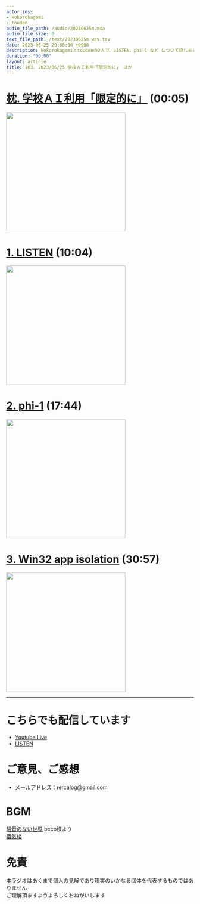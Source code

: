 ```yaml
---
actor_ids:
- kokorokagami
- touden
audio_file_path: /audio/20230625m.m4a
audio_file_size: 0
text_file_path: /text/20230625m.wav.tsv
date: 2023-06-25 20:00:00 +0900
description: kokorokagamiとtoudenの2人で、LISTEN、phi-1 など について話しました。
duration: "00:00"
layout: article
title: 163. 2023/06/25 学校ＡＩ利用「限定的に」 ほか
---
```


# [枕. 学校ＡＩ利用「限定的に」](https://www.yomiuri.co.jp/kyoiku/kyoiku/news/20230622-OYT1T50170/) (00:05)

[<img src="https://newsatcl-pctr.c.yimg.jp/t/amd-img/20230622-00050170-yom-001-8-view.jpg?exp=10800" width="320dp">](https://www.yomiuri.co.jp/kyoiku/kyoiku/news/20230622-OYT1T50170/)

# [1. LISTEN](https://internet.watch.impress.co.jp/docs/interview/1509975.html) (10:04)

[<img src="https://asset.watch.impress.co.jp/img/iw/docs/1509/975/listen00_l.png" width="320dp">](https://internet.watch.impress.co.jp/docs/interview/1509975.html)

# [2. phi-1](https://ascii.jp/elem/000/004/142/4142381/) (17:44)

[<img src="https://ascii.jp/img/2023/06/23/3558669/l/235b63a946cd181f.png" width="320dp">](https://ascii.jp/elem/000/004/142/4142381/)

# [3. Win32 app isolation](https://forest.watch.impress.co.jp/docs/news/1509411.html) (30:57)

[<img src="https://asset.watch.impress.co.jp/img/wf/docs/1509/411/image2_l.png" width="320dp">](https://forest.watch.impress.co.jp/docs/news/1509411.html)

___

# こちらでも配信しています
- [Youtube Live](https://www.youtube.com/@recalog)
- [LISTEN](https://listen.style/p/recalog)

# ご意見、ご感想
- [メールアドレス：rercalog@gmail.com](rercalog@gmail.com)

# BGM
[騒音のない世界](http://noiselessworld.net/) beco様より  
[蜃気楼](https://soundcloud.com/baron1_3/shinkirou)  

# 免責
本ラジオはあくまで個人の見解であり現実のいかなる団体を代表するものではありません  
ご理解頂ますようよろしくおねがいします  
